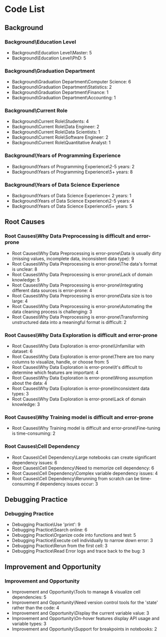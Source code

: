 # Code List

## Background

### Background\Education Level

- Background\Education Level\Master: 5
- Background\Education Level\PhD: 5

### Background\Graduation Department

- Background\Graduation Department\Computer Science: 6
- Background\Graduation Department\Statistics: 2
- Background\Graduation Department\Finance: 1
- Background\Graduation Department\Accounting: 1

### Background\Current Role

- Background\Current Role\Students: 4
- Background\Current Role\Data Engineer: 2
- Background\Current Role\Data Scientists: 1
- Background\Current Role\Software Engineer: 2
- Background\Current Role\Quantitative Analyst: 1

### Background\Years of Programming Experience

- Background\Years of Programming Experience\2-5 years: 2
- Background\Years of Programming Experience\5+ years: 8

### Background\Years of Data Science Experience

- Background\Years of Data Science Experience\< 2 years: 1
- Background\Years of Data Science Experience\2-5 years: 4
- Background\Years of Data Science Experience\5+ years: 5

## Root Causes

### Root Causes\Why Data Preprocessing is difficult and error-prone

- Root Causes\Why Data Preprocessing is error-prone\Data is usually dirty (missing values, incomplete data, inconsistent data type): 9
- Root Causes\Why Data Preprocessing is error-prone\The data's format is unclear: 8
- Root Causes\Why Data Preprocessing is error-prone\Lack of domain knowledge: 5
- Root Causes\Why Data Preprocessing is error-prone\Integrating different data sources is error-prone: 4
- Root Causes\Why Data Preprocessing is error-prone\Data size is too large: 4
- Root Causes\Why Data Preprocessing is error-prone\Automating the data cleaning process is challenging: 3
- Root Causes\Why Data Preprocessing is error-prone\Transforming unstructured data into a meaningful format is difficult: 2

### Root Causes\Why Data Exploration is difficult and error-prone

- Root Causes\Why Data Exploration is error-prone\Unfamiliar with dataset: 6
- Root Causes\Why Data Exploration is error-prone\There are too many columns to visualize, handle, or choose from: 5
- Root Causes\Why Data Exploration is error-prone\It's difficult to determine which features are important: 4
- Root Causes\Why Data Exploration is error-prone\Wrong assumption about the data: 4
- Root Causes\Why Data Exploration is error-prone\Inconsistent data types: 3
- Root Causes\Why Data Exploration is error-prone\Lack of domain knowledge: 3

### Root Causes\Why Training model is difficult and error-prone

- Root Causes\Why Training model is difficult and error-prone\Fine-tuning is time-consuming: 2

### Root Causes\Cell Dependency

- Root Causes\Cell Dependency\Large notebooks can create significant dependency issues: 6
- Root Causes\Cell Dependency\Need to memorize cell dependency: 6
- Root Causes\Cell Dependency\Complex variable dependency issues: 4
- Root Causes\Cell Dependency\Rerunning from scratch can be time-consuming if dependency issues occur: 3

## Debugging Practice

### Debugging Practice

- Debugging Practice\Use 'print': 9
- Debugging Practice\Search online: 6
- Debugging Practice\Organize code into functions and test: 5
- Debugging Practice\Execute cell individually to narrow down error: 3
- Debugging Practice\Rerun from the first cell: 3
- Debugging Practice\Read Error logs and trace back to the bug: 3

## Improvement and Opportunity

### Improvement and Opportunity

- Improvement and Opportunity\Tools to manage & visualize cell dependencies: 5
- Improvement and Opportunity\Need version control tools for the 'state' rather than the code: 4
- Improvement and Opportunity\Display the current variable value: 3
- Improvement and Opportunity\On-hover features display API usage and variable types: 3
- Improvement and Opportunity\Support for breakpoints in notebooks: 2

